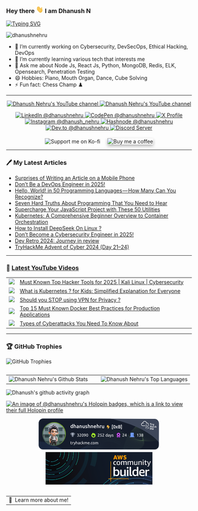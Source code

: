 ### <p>Hey there <img src="https://raw.githubusercontent.com/DhanushNehru/DhanushNehru/master/assets/wave.gif" width="20px" height="20px"/> I am Dhanush N</p> 

[![Typing SVG](https://readme-typing-svg.demolab.com?font=Fira+Code&weight=100&size=15&duration=7000&pause=1000&width=435&lines=Tech+Autodidact%2C+Engineer+%26+Programmer;Loves+to+solve+technology+problems+by+code;Likes+to+build+scalable%2C+secure+applications)](https://git.io/typing-svg)

<p align="left"> <img src="https://komarev.com/ghpvc/?username=dhanushnehru&label=Profile%20views&color=0e75b6&style=flat" alt="dhanushnehru" /> </p>

- 🔭 I’m currently working on Cybersecurity, DevSecOps, Ethical Hacking, DevOps
- 🌱 I’m currently learning various tech that interests me
- 💬 Ask me about Node Js, React Js, Python, MongoDB, Redis, ELK, Opensearch, Penetration Testing
- 😄 Hobbies: Piano, Mouth Organ, Dance, Cube Solving
- ⚡ Fun fact: Chess Champ ♟️

---

<p align="center">

<a href="http://youtube.com/@dhanushnehru?sub_confirmation=1">
    <img src="https://img.shields.io/youtube/channel/views/UCkPSG_rUGJqAXmcajZ0mNMw?style=for-the-badge&logo=youtube&label=Youtube Views&color=FF0000" alt="Dhanush Nehru's YouTube channel"/>
</a>
<a href="http://youtube.com/@dhanushnehru?sub_confirmation=1">
    <img src="https://img.shields.io/youtube/channel/subscribers/UCkPSG_rUGJqAXmcajZ0mNMw?style=for-the-badge&logo=youtube&label=Youtube Subscribers&color=FF0000" alt="Dhanush Nehru's YouTube channel"/>
</a>

<p align="center">
  <a href="https://www.linkedin.com/in/dhanushnehru/" target="_blank">
    <img alt="LinkedIn @dhanushnehru" src="https://img.shields.io/badge/LinkedIn-0A66C2.svg?logo=linkedin&logoColor=white&style=for-the-badge" />
  </a>
  <a href="https://codepen.io/dhanushnehru" target="_blank">
    <img alt="CodePen @dhanushnehru" src="https://img.shields.io/badge/CodePen-000000.svg?logo=codepen&logoColor=white&style=for-the-badge" />
  </a>
  <a href="https://x.com/Dhanush_Nehru" target="_blank">
    <img alt="X Profile" src="https://img.shields.io/badge/X-1DA1F2.svg?logo=x&logoColor=white&style=for-the-badge" />
  </a>
  <a href="https://instagram.com/dhanush_nehru" target="_blank">
    <img alt="Instagram @dhanush_nehru" src="https://img.shields.io/badge/Instagram-E4405F.svg?logo=instagram&logoColor=white&style=for-the-badge" />
  </a>
  <a href="https://hashnode.com/@dhanushnehru" target="_blank">
    <img alt="Hashnode @dhanushnehru" src="https://img.shields.io/badge/Hashnode-2962FF.svg?logo=hashnode&logoColor=white&style=for-the-badge" />
  </a>
  <a href="https://dev.to/dhanushnehru" target="_blank">
    <img alt="Dev.to @dhanushnehru" src="https://img.shields.io/badge/Dev.to-0A0A0A.svg?logo=dev.to&logoColor=white&style=for-the-badge" />
  </a>
  <a href="https://discord.gg/Yn9g6KuWyA" target="_blank">
    <img alt="Discord Server" src="https://img.shields.io/badge/Discord-5865F2.svg?logo=discord&logoColor=white&style=for-the-badge" />
  </a>
</p>

<div align="center" style="margin-top: 20px;">
  <p align="center" style="display: flex; justify-content: center; align-items: center; gap: 20px; flex-wrap: wrap;">
    <a href="https://ko-fi.com/dhanushnehru" target="_blank" style="text-decoration: none;">
      <img src="https://cdn.ko-fi.com/cdn/kofi3.png?v=3" height="50" width="210" alt="Support me on Ko-fi" />
    </a>
    <a href="https://www.buymeacoffee.com/dhanushnehru" target="_blank" style="text-decoration: none;">
      <img src="https://img.buymeacoffee.com/button-api/?text=Buy%20me%20a%20coffee&emoji=%E2%98%95&slug=dhanushnehru&button_colour=24292e&font_colour=ffffff&font_family=Poppins&outline_colour=6cc644&coffee_colour=58a6ff" 
      alt="Buy me a coffee" style="box-shadow: 0 4px 8px rgba(0, 0, 0, 0.3); transition: transform 0.2s;" />
    </a>
  </p>
</div>

---

### 🖊️ My Latest Articles
<!-- DEVTO-BLOG-LIST:START -->
<!-- DEVTO-BLOG-LIST:END --> 

<!-- HASHNODE-BLOG-LIST:START -->
<!-- HASHNODE-BLOG-LIST:END -->

<!-- MEDIUM-BLOG-LIST:START -->
- [Surprises of Writing an Article on a Mobile Phone](https://medium.com/technical-excellence/surprises-of-writing-an-article-on-a-mobile-phone-91e33f8989fc?source=rss-8b835baaf548------2)
- [Don’t Be a DevOps Engineer in 2025!](https://towardsaws.com/dont-be-a-devops-engineer-in-2025-9229aa799bd3?source=rss-8b835baaf548------2)
- [Hello, World! in 50 Programming Languages — How Many Can You Recognize?](https://levelup.gitconnected.com/hello-world-in-50-programming-languages-how-many-can-you-recognize-c006ee607e50?source=rss-8b835baaf548------2)
- [Seven Hard Truths About Programming That You Need to Hear](https://levelup.gitconnected.com/seven-hard-truths-about-programming-that-you-need-to-hear-8f7791746532?source=rss-8b835baaf548------2)
- [Supercharge Your JavaScript Project with These 50 Utilities](https://javascript.plainenglish.io/supercharge-your-javascript-project-with-these-50-utilities-d3ce70dd6086?source=rss-8b835baaf548------2)
- [Kubernetes: A Comprehensive Beginner Overview to Container Orchestration](https://towardsaws.com/kubernetes-a-comprehensive-beginner-overview-to-container-orchestration-25b128979535?source=rss-8b835baaf548------2)
- [How to Install DeepSeek On Linux ?](https://generativeai.pub/how-to-install-deepseek-on-linux-b1c080fddaa3?source=rss-8b835baaf548------2)
- [Don’t Become a Cybersecurity Engineer in 2025!](https://osintteam.blog/dont-become-a-cybersecurity-engineer-in-2025-2d7a91fd46af?source=rss-8b835baaf548------2)
- [Dev Retro 2024: Journey in review](https://levelup.gitconnected.com/dev-retro-2024-journey-in-review-cae966e8841d?source=rss-8b835baaf548------2)
- [TryHackMe Advent of Cyber 2024 &lpar;Day 21–24&rpar;](https://dhanushnehru.medium.com/tryhackme-advent-of-cyber-2024-day-21-24-a69d31244358?source=rss-8b835baaf548------2)
<!-- MEDIUM-BLOG-LIST:END -->

<!--
<a target="_blank" href="https://github-readme-medium-recent-article.vercel.app/medium/@dhanushnehru/0">
  <img src="https://github-readme-medium-recent-article.vercel.app/medium/@dhanushnehru/0" alt="Recent Article 0">
</a>
<a target="_blank" href="https://github-readme-medium-recent-article.vercel.app/medium/@dhanushnehru/1">
  <img src="https://github-readme-medium-recent-article.vercel.app/medium/@dhanushnehru/1" alt="Recent Article 1">
</a>
<a target="_blank" href="https://github-readme-medium-recent-article.vercel.app/medium/@dhanushnehru/2">
  <img src="https://github-readme-medium-recent-article.vercel.app/medium/@dhanushnehru/2" alt="Recent Article 2">
</a>
<a target="_blank" href="https://github-readme-medium-recent-article.vercel.app/medium/@dhanushnehru/3">
  <img src="https://github-readme-medium-recent-article.vercel.app/medium/@dhanushnehru/3" alt="Recent Article 3">
</a>
<a target="_blank" href="https://github-readme-medium-recent-article.vercel.app/medium/@dhanushnehru/4">
  <img src="https://github-readme-medium-recent-article.vercel.app/medium/@dhanushnehru/4" alt="Recent Article 4">
</a>
<a target="_blank" href="https://github-readme-medium-recent-article.vercel.app/medium/@dhanushnehru/5">
  <img src="https://github-readme-medium-recent-article.vercel.app/medium/@dhanushnehru/5" alt="Recent Article 5">
</a>
-->

---

### 🎥 [Latest YouTube Videos](https://youtube.com/@dhanushnehru?sub_confirmation=1)
<table>
<!-- YOUTUBE-VIDEOS-LIST:START --><tr><td><a href="https://www.youtube.com/watch?v=FZLX7yKc88Y"><img width="140px" src="https://i.ytimg.com/vi/FZLX7yKc88Y/mqdefault.jpg"></a></td>
<td><a href="https://www.youtube.com/watch?v=FZLX7yKc88Y">Must Known Top Hacker Tools for 2025 | Kali Linux | Cybersecurity</a><br/></td></tr>
<tr><td><a href="https://www.youtube.com/watch?v=Ei7eJR8ivLU"><img width="140px" src="https://i.ytimg.com/vi/Ei7eJR8ivLU/mqdefault.jpg"></a></td>
<td><a href="https://www.youtube.com/watch?v=Ei7eJR8ivLU">What is Kubernetes ? for Kids: Simplified Explanation for Everyone</a><br/></td></tr>
<tr><td><a href="https://www.youtube.com/watch?v=IZH4eVcAQbk"><img width="140px" src="https://i.ytimg.com/vi/IZH4eVcAQbk/mqdefault.jpg"></a></td>
<td><a href="https://www.youtube.com/watch?v=IZH4eVcAQbk">Should you STOP using VPN for Privacy ?</a><br/></td></tr>
<tr><td><a href="https://www.youtube.com/watch?v=60q7Zdyvdf4"><img width="140px" src="https://i.ytimg.com/vi/60q7Zdyvdf4/mqdefault.jpg"></a></td>
<td><a href="https://www.youtube.com/watch?v=60q7Zdyvdf4">Top 15 Must Known Docker Best Practices for Production Applications</a><br/></td></tr>
<tr><td><a href="https://www.youtube.com/watch?v=n0o-pSULCr0"><img width="140px" src="https://i.ytimg.com/vi/n0o-pSULCr0/mqdefault.jpg"></a></td>
<td><a href="https://www.youtube.com/watch?v=n0o-pSULCr0">Types of Cyberattacks You Need To Know About</a><br/></td></tr>
<!-- YOUTUBE-VIDEOS-LIST:END -->
</table>

---
### 🏆 GitHub Trophies
<p align="left">
  <img src="https://github-profile-trophy.vercel.app/?username=DhanushNehru&theme=matrix&title=MultiLanguage,Stars,Followers,Commits,Issues,PullRequest,Experience,Repositories" alt="GitHub Trophies" />
</p>

<div>
  <table align="left">
    <tr>
      <td width="50%">
        <img src="https://github-readme-stats.vercel.app/api?username=DhanushNehru&show_icons=true&theme=github_dark&icon_color=58a6ff&title_color=58a6ff&text_color=8b949e&bg_color=0d1117" alt="Dhanush Nehru's Github Stats" />
      </td>
      <td width="50%">
        <img src="https://github-readme-stats.vercel.app/api/top-langs/?username=DhanushNehru&theme=github_dark&title_color=58a6ff&text_color=8b949e&bg_color=0d1117&layout=compact" alt="Dhanush Nehru's Top Languages" />
      </td>
    </tr>
  </table>
</div>

![Dhanush's github activity graph](https://github-readme-activity-graph.vercel.app/graph?username=DhanushNehru&bg_color=0d1117&color=58a6ff&line=8b949e&point=f7786b&area=true&hide_border=false)

[![An image of @dhanushnehru's Holopin badges, which is a link to view their full Holopin profile](https://holopin.me/dhanushnehru)](https://holopin.io/@dhanushnehru)

<p align="center">
  <img src="https://github.com/DhanushNehru/DhanushNehru/blob/master/assets/tryhackme-badge.png" alt="TryHackMe Badge">
  <img src="https://github.com/DhanushNehru/DhanushNehru/blob/master/assets/AWS-Community-Builder.png" alt="AWS Community Builder Badge" height="88">
</p>





<a href="https://www.google.com/search?q=Dhanush+Nehru">
  <table align="left">
      <tr>
          <td>
            🙂&nbsp;&nbsp;Learn more about me!
          </td>
      </tr>
  </table>
</a>

---
